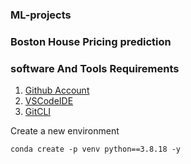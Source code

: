 ### ML-projects

### Boston House Pricing prediction

### software And Tools Requirements

1. [Github Account](https://github.com)
2. [VSCodeIDE](https://code.visualstudio.com)
3. [GitCLI](https://git-scm.com/book/en/v2/Getting-Started-The-Command_Line)

Create a new environment

```
conda create -p venv python==3.8.18 -y
```
